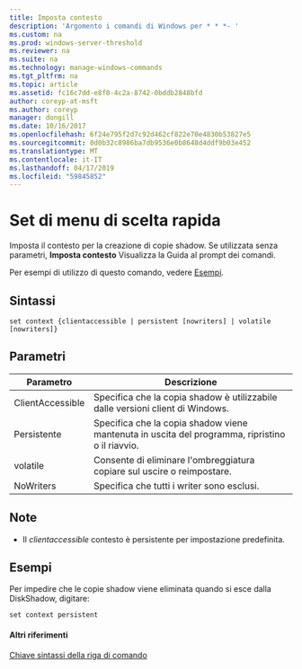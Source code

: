 ```yaml
---
title: Imposta contesto
description: 'Argomento i comandi di Windows per * * *- '
ms.custom: na
ms.prod: windows-server-threshold
ms.reviewer: na
ms.suite: na
ms.technology: manage-windows-commands
ms.tgt_pltfrm: na
ms.topic: article
ms.assetid: fc16c7dd-e8f0-4c2a-8742-0bddb2848bfd
author: coreyp-at-msft
ms.author: coreyp
manager: dongill
ms.date: 10/16/2017
ms.openlocfilehash: 6f24e795f2d7c92d462cf822e70e4830b53827e5
ms.sourcegitcommit: 0d0b32c8986ba7db9536e0b8648d4ddf9b03e452
ms.translationtype: MT
ms.contentlocale: it-IT
ms.lasthandoff: 04/17/2019
ms.locfileid: "59845852"
---
```

# <a name="set-contex"></a>Set di menu di scelta rapida



Imposta il contesto per la creazione di copie shadow. Se utilizzata senza parametri, **Imposta contesto** Visualizza la Guida al prompt dei comandi.

Per esempi di utilizzo di questo comando, vedere [Esempi](#BKMK_examples).

## <a name="syntax"></a>Sintassi

```
set context {clientaccessible | persistent [nowriters] | volatile [nowriters]}
```

## <a name="parameters"></a>Parametri

|Parametro|Descrizione|
|---------|-----------|
|ClientAccessible|Specifica che la copia shadow è utilizzabile dalle versioni client di Windows.|
|Persistente|Specifica che la copia shadow viene mantenuta in uscita del programma, ripristino o il riavvio.|
|volatile|Consente di eliminare l'ombreggiatura copiare sul uscire o reimpostare.|
|NoWriters|Specifica che tutti i writer sono esclusi.|

## <a name="remarks"></a>Note

-   Il *clientaccessible* contesto è persistente per impostazione predefinita.

## <a name="BKMK_examples"></a>Esempi

Per impedire che le copie shadow viene eliminata quando si esce dalla DiskShadow, digitare:
```
set context persistent
```

#### <a name="additional-references"></a>Altri riferimenti

[Chiave sintassi della riga di comando](command-line-syntax-key.md)